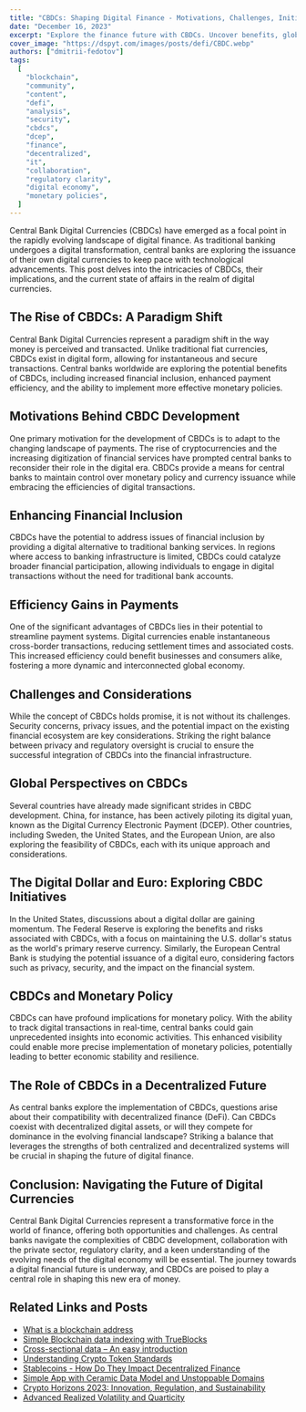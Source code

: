 ```yaml
---
title: "CBDCs: Shaping Digital Finance - Motivations, Challenges, Initiatives"
date: "December 16, 2023"
excerpt: "Explore the finance future with CBDCs. Uncover benefits, global initiatives, and their impact on policies. Join us in navigating the digital currency landscape."
cover_image: "https://dspyt.com/images/posts/defi/CBDC.webp"
authors: ["dmitrii-fedotov"]
tags:
  [
    "blockchain",
    "community",
    "content",
    "defi",
    "analysis",
    "security",
    "cbdcs",
    "dcep",
    "finance",
    "decentralized",
    "it",
    "collaboration",
    "regulatory clarity",
    "digital economy",
    "monetary policies",
  ]
---
```


Central Bank Digital Currencies (CBDCs) have emerged as a focal point in the rapidly evolving landscape of digital finance. As traditional banking undergoes a digital transformation, central banks are exploring the issuance of their own digital currencies to keep pace with technological advancements. This post delves into the intricacies of CBDCs, their implications, and the current state of affairs in the realm of digital currencies.

## The Rise of CBDCs: A Paradigm Shift

Central Bank Digital Currencies represent a paradigm shift in the way money is perceived and transacted. Unlike traditional fiat currencies, CBDCs exist in digital form, allowing for instantaneous and secure transactions. Central banks worldwide are exploring the potential benefits of CBDCs, including increased financial inclusion, enhanced payment efficiency, and the ability to implement more effective monetary policies.

## Motivations Behind CBDC Development

One primary motivation for the development of CBDCs is to adapt to the changing landscape of payments. The rise of cryptocurrencies and the increasing digitization of financial services have prompted central banks to reconsider their role in the digital era. CBDCs provide a means for central banks to maintain control over monetary policy and currency issuance while embracing the efficiencies of digital transactions.

## Enhancing Financial Inclusion

CBDCs have the potential to address issues of financial inclusion by providing a digital alternative to traditional banking services. In regions where access to banking infrastructure is limited, CBDCs could catalyze broader financial participation, allowing individuals to engage in digital transactions without the need for traditional bank accounts.

## Efficiency Gains in Payments

One of the significant advantages of CBDCs lies in their potential to streamline payment systems. Digital currencies enable instantaneous cross-border transactions, reducing settlement times and associated costs. This increased efficiency could benefit businesses and consumers alike, fostering a more dynamic and interconnected global economy.

## Challenges and Considerations

While the concept of CBDCs holds promise, it is not without its challenges. Security concerns, privacy issues, and the potential impact on the existing financial ecosystem are key considerations. Striking the right balance between privacy and regulatory oversight is crucial to ensure the successful integration of CBDCs into the financial infrastructure.

## Global Perspectives on CBDCs

Several countries have already made significant strides in CBDC development. China, for instance, has been actively piloting its digital yuan, known as the Digital Currency Electronic Payment (DCEP). Other countries, including Sweden, the United States, and the European Union, are also exploring the feasibility of CBDCs, each with its unique approach and considerations.

## The Digital Dollar and Euro: Exploring CBDC Initiatives

In the United States, discussions about a digital dollar are gaining momentum. The Federal Reserve is exploring the benefits and risks associated with CBDCs, with a focus on maintaining the U.S. dollar's status as the world's primary reserve currency. Similarly, the European Central Bank is studying the potential issuance of a digital euro, considering factors such as privacy, security, and the impact on the financial system.

## CBDCs and Monetary Policy

CBDCs can have profound implications for monetary policy. With the ability to track digital transactions in real-time, central banks could gain unprecedented insights into economic activities. This enhanced visibility could enable more precise implementation of monetary policies, potentially leading to better economic stability and resilience.

## The Role of CBDCs in a Decentralized Future

As central banks explore the implementation of CBDCs, questions arise about their compatibility with decentralized finance (DeFi). Can CBDCs coexist with decentralized digital assets, or will they compete for dominance in the evolving financial landscape? Striking a balance that leverages the strengths of both centralized and decentralized systems will be crucial in shaping the future of digital finance.

## Conclusion: Navigating the Future of Digital Currencies

Central Bank Digital Currencies represent a transformative force in the world of finance, offering both opportunities and challenges. As central banks navigate the complexities of CBDC development, collaboration with the private sector, regulatory clarity, and a keen understanding of the evolving needs of the digital economy will be essential. The journey towards a digital financial future is underway, and CBDCs are poised to play a central role in shaping this new era of money.

## Related Links and Posts

- [What is a blockchain address](https://dspyt.com/what-is-blockchain-address)
- [Simple Blockchain data indexing with TrueBlocks](https://dspyt.com/blockchain-data-indexer-with-trueblocks)
- [Cross-sectional data – An easy introduction](https://dspyt.com/cross-sectional-data-an-easy-introduction)
- [Understanding Crypto Token Standards](https://dspyt.com/understanding-crypto-token-standards)
- [Stablecoins - How Do They Impact Decentralized Finance](https://dspyt.com/stablecoins)
- [Simple App with Ceramic Data Model and Unstoppable Domains](https://dspyt.com/simple-app-with-ceramic-data-model-and-unstoppable-domains)
- [Crypto Horizons 2023: Innovation, Regulation, and Sustainability](https://dspyt.com/Crypto-Horizons-2023-Navigating-Innovation-Regulation-and-Sustainability)
- [Advanced Realized Volatility and Quarticity](https://dspyt.com/advanced-realized-volatility-and-quarticity)
